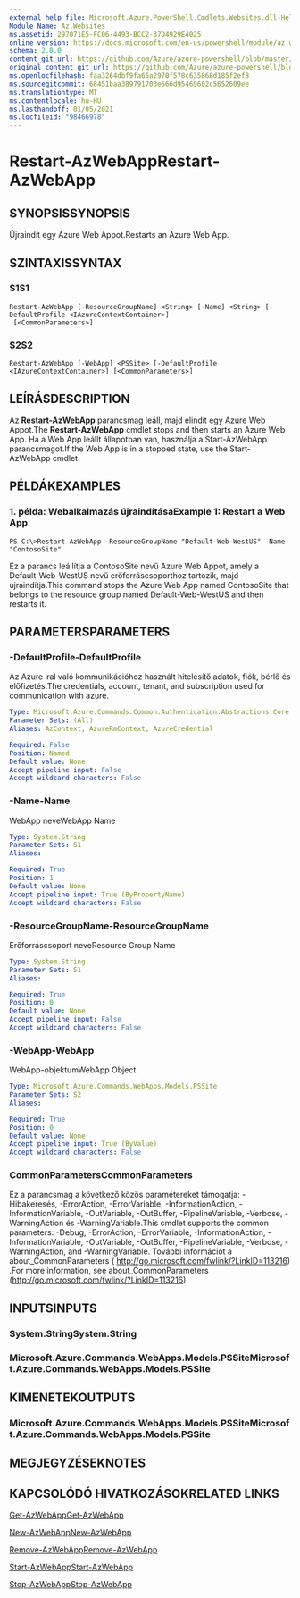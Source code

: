 ```yaml
---
external help file: Microsoft.Azure.PowerShell.Cmdlets.Websites.dll-Help.xml
Module Name: Az.Websites
ms.assetid: 297071E5-FC06-4493-BCC2-37D4929E4025
online version: https://docs.microsoft.com/en-us/powershell/module/az.websites/restart-azwebapp
schema: 2.0.0
content_git_url: https://github.com/Azure/azure-powershell/blob/master/src/Websites/Websites/help/Restart-AzWebApp.md
original_content_git_url: https://github.com/Azure/azure-powershell/blob/master/src/Websites/Websites/help/Restart-AzWebApp.md
ms.openlocfilehash: faa3264dbf9fa65a2970f578c635868d185f2ef8
ms.sourcegitcommit: 68451baa389791703e666d95469602c5652609ee
ms.translationtype: MT
ms.contentlocale: hu-HU
ms.lasthandoff: 01/05/2021
ms.locfileid: "98466978"
---
```

# <span data-ttu-id="024f8-101">Restart-AzWebApp</span><span class="sxs-lookup"><span data-stu-id="024f8-101">Restart-AzWebApp</span></span>

## <span data-ttu-id="024f8-102">SYNOPSIS</span><span class="sxs-lookup"><span data-stu-id="024f8-102">SYNOPSIS</span></span>
<span data-ttu-id="024f8-103">Újraindít egy Azure Web Appot.</span><span class="sxs-lookup"><span data-stu-id="024f8-103">Restarts an Azure Web App.</span></span>

## <span data-ttu-id="024f8-104">SZINTAXIS</span><span class="sxs-lookup"><span data-stu-id="024f8-104">SYNTAX</span></span>

### <span data-ttu-id="024f8-105">S1</span><span class="sxs-lookup"><span data-stu-id="024f8-105">S1</span></span>
```
Restart-AzWebApp [-ResourceGroupName] <String> [-Name] <String> [-DefaultProfile <IAzureContextContainer>]
 [<CommonParameters>]
```

### <span data-ttu-id="024f8-106">S2</span><span class="sxs-lookup"><span data-stu-id="024f8-106">S2</span></span>
```
Restart-AzWebApp [-WebApp] <PSSite> [-DefaultProfile <IAzureContextContainer>] [<CommonParameters>]
```

## <span data-ttu-id="024f8-107">LEÍRÁS</span><span class="sxs-lookup"><span data-stu-id="024f8-107">DESCRIPTION</span></span>
<span data-ttu-id="024f8-108">Az **Restart-AzWebApp** parancsmag leáll, majd elindít egy Azure Web Appot.</span><span class="sxs-lookup"><span data-stu-id="024f8-108">The **Restart-AzWebApp** cmdlet stops and then starts an Azure Web App.</span></span>
<span data-ttu-id="024f8-109">Ha a Web App leállt állapotban van, használja a Start-AzWebApp parancsmagot.</span><span class="sxs-lookup"><span data-stu-id="024f8-109">If the Web App is in a stopped state, use the Start-AzWebApp cmdlet.</span></span>

## <span data-ttu-id="024f8-110">PÉLDÁK</span><span class="sxs-lookup"><span data-stu-id="024f8-110">EXAMPLES</span></span>

### <span data-ttu-id="024f8-111">1. példa: Webalkalmazás újraindítása</span><span class="sxs-lookup"><span data-stu-id="024f8-111">Example 1: Restart a Web App</span></span>
```
PS C:\>Restart-AzWebApp -ResourceGroupName "Default-Web-WestUS" -Name "ContosoSite"
```

<span data-ttu-id="024f8-112">Ez a parancs leállítja a ContosoSite nevű Azure Web Appot, amely a Default-Web-WestUS nevű erőforráscsoporthoz tartozik, majd újraindítja.</span><span class="sxs-lookup"><span data-stu-id="024f8-112">This command stops the Azure Web App named ContosoSite that belongs to the resource group named Default-Web-WestUS and then restarts it.</span></span>

## <span data-ttu-id="024f8-113">PARAMETERS</span><span class="sxs-lookup"><span data-stu-id="024f8-113">PARAMETERS</span></span>

### <span data-ttu-id="024f8-114">-DefaultProfile</span><span class="sxs-lookup"><span data-stu-id="024f8-114">-DefaultProfile</span></span>
<span data-ttu-id="024f8-115">Az Azure-ral való kommunikációhoz használt hitelesítő adatok, fiók, bérlő és előfizetés.</span><span class="sxs-lookup"><span data-stu-id="024f8-115">The credentials, account, tenant, and subscription used for communication with azure.</span></span>

```yaml
Type: Microsoft.Azure.Commands.Common.Authentication.Abstractions.Core.IAzureContextContainer
Parameter Sets: (All)
Aliases: AzContext, AzureRmContext, AzureCredential

Required: False
Position: Named
Default value: None
Accept pipeline input: False
Accept wildcard characters: False
```

### <span data-ttu-id="024f8-116">-Name</span><span class="sxs-lookup"><span data-stu-id="024f8-116">-Name</span></span>
<span data-ttu-id="024f8-117">WebApp neve</span><span class="sxs-lookup"><span data-stu-id="024f8-117">WebApp Name</span></span>

```yaml
Type: System.String
Parameter Sets: S1
Aliases:

Required: True
Position: 1
Default value: None
Accept pipeline input: True (ByPropertyName)
Accept wildcard characters: False
```

### <span data-ttu-id="024f8-118">-ResourceGroupName</span><span class="sxs-lookup"><span data-stu-id="024f8-118">-ResourceGroupName</span></span>
<span data-ttu-id="024f8-119">Erőforráscsoport neve</span><span class="sxs-lookup"><span data-stu-id="024f8-119">Resource Group Name</span></span>

```yaml
Type: System.String
Parameter Sets: S1
Aliases:

Required: True
Position: 0
Default value: None
Accept pipeline input: False
Accept wildcard characters: False
```

### <span data-ttu-id="024f8-120">-WebApp</span><span class="sxs-lookup"><span data-stu-id="024f8-120">-WebApp</span></span>
<span data-ttu-id="024f8-121">WebApp-objektum</span><span class="sxs-lookup"><span data-stu-id="024f8-121">WebApp Object</span></span>

```yaml
Type: Microsoft.Azure.Commands.WebApps.Models.PSSite
Parameter Sets: S2
Aliases:

Required: True
Position: 0
Default value: None
Accept pipeline input: True (ByValue)
Accept wildcard characters: False
```

### <span data-ttu-id="024f8-122">CommonParameters</span><span class="sxs-lookup"><span data-stu-id="024f8-122">CommonParameters</span></span>
<span data-ttu-id="024f8-123">Ez a parancsmag a következő közös paramétereket támogatja: -Hibakeresés, -ErrorAction, -ErrorVariable, -InformationAction, -InformationVariable, -OutVariable, -OutBuffer, -PipelineVariable, -Verbose, -WarningAction és -WarningVariable.</span><span class="sxs-lookup"><span data-stu-id="024f8-123">This cmdlet supports the common parameters: -Debug, -ErrorAction, -ErrorVariable, -InformationAction, -InformationVariable, -OutVariable, -OutBuffer, -PipelineVariable, -Verbose, -WarningAction, and -WarningVariable.</span></span> <span data-ttu-id="024f8-124">További információt a about_CommonParameters ( http://go.microsoft.com/fwlink/?LinkID=113216) .</span><span class="sxs-lookup"><span data-stu-id="024f8-124">For more information, see about_CommonParameters (http://go.microsoft.com/fwlink/?LinkID=113216).</span></span>

## <span data-ttu-id="024f8-125">INPUTS</span><span class="sxs-lookup"><span data-stu-id="024f8-125">INPUTS</span></span>

### <span data-ttu-id="024f8-126">System.String</span><span class="sxs-lookup"><span data-stu-id="024f8-126">System.String</span></span>

### <span data-ttu-id="024f8-127">Microsoft.Azure.Commands.WebApps.Models.PSSite</span><span class="sxs-lookup"><span data-stu-id="024f8-127">Microsoft.Azure.Commands.WebApps.Models.PSSite</span></span>

## <span data-ttu-id="024f8-128">KIMENETEK</span><span class="sxs-lookup"><span data-stu-id="024f8-128">OUTPUTS</span></span>

### <span data-ttu-id="024f8-129">Microsoft.Azure.Commands.WebApps.Models.PSSite</span><span class="sxs-lookup"><span data-stu-id="024f8-129">Microsoft.Azure.Commands.WebApps.Models.PSSite</span></span>

## <span data-ttu-id="024f8-130">MEGJEGYZÉSEK</span><span class="sxs-lookup"><span data-stu-id="024f8-130">NOTES</span></span>

## <span data-ttu-id="024f8-131">KAPCSOLÓDÓ HIVATKOZÁSOK</span><span class="sxs-lookup"><span data-stu-id="024f8-131">RELATED LINKS</span></span>

[<span data-ttu-id="024f8-132">Get-AzWebApp</span><span class="sxs-lookup"><span data-stu-id="024f8-132">Get-AzWebApp</span></span>](./Get-AzWebApp.md)

[<span data-ttu-id="024f8-133">New-AzWebApp</span><span class="sxs-lookup"><span data-stu-id="024f8-133">New-AzWebApp</span></span>](./New-AzWebApp.md)

[<span data-ttu-id="024f8-134">Remove-AzWebApp</span><span class="sxs-lookup"><span data-stu-id="024f8-134">Remove-AzWebApp</span></span>](./Remove-AzWebApp.md)

[<span data-ttu-id="024f8-135">Start-AzWebApp</span><span class="sxs-lookup"><span data-stu-id="024f8-135">Start-AzWebApp</span></span>](./Start-AzWebApp.md)

[<span data-ttu-id="024f8-136">Stop-AzWebApp</span><span class="sxs-lookup"><span data-stu-id="024f8-136">Stop-AzWebApp</span></span>](./Stop-AzWebApp.md)


